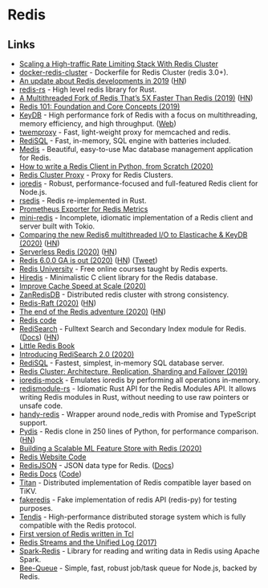 # Redis

## Links

* [Scaling a High-traffic Rate Limiting Stack With Redis Cluster](https://brandur.org/redis-cluster)
* [docker-redis-cluster](https://github.com/Grokzen/docker-redis-cluster) - Dockerfile for Redis Cluster (redis 3.0+).
* [An update about Redis developments in 2019](http://antirez.com/news/126) ([HN](https://news.ycombinator.com/item?id=19227070))
* [redis-rs](https://github.com/mitsuhiko/redis-rs) - High level redis library for Rust.
* [A Multithreaded Fork of Redis That’s 5X Faster Than Redis (2019)](https://docs.keydb.dev/blog/2019/10/07/blog-post/) ([HN](https://news.ycombinator.com/item?id=21182627))
* [Redis 101: Foundation and Core Concepts (2019)](https://dev.to/mohammadhasham/redis-101-foundation-and-core-concepts-1cg6)
* [KeyDB](https://github.com/JohnSully/KeyDB) - High performance fork of Redis with a focus on multithreading, memory efficiency, and high throughput. ([Web](https://keydb.dev/index.html))
* [twemproxy](https://github.com/twitter/twemproxy) - Fast, light-weight proxy for memcached and redis.
* [RediSQL](https://github.com/RedBeardLab/rediSQL) - Fast, in-memory, SQL engine with batteries included.
* [Medis](https://github.com/luin/medis) - Beautiful, easy-to-use Mac database management application for Redis.
* [How to write a Redis Client in Python, from Scratch (2020)](https://www.youtube.com/watch?v=C5KkQUKhc\_4)
* [Redis Cluster Proxy](https://github.com/artix75/redis-cluster-proxy) - Proxy for Redis Clusters.
* [ioredis](https://github.com/luin/ioredis) - Robust, performance-focused and full-featured Redis client for Node.js.
* [rsedis](https://github.com/seppo0010/rsedis) - Redis re-implemented in Rust.
* [Prometheus Exporter for Redis Metrics](https://github.com/oliver006/redis_exporter)
* [mini-redis](https://github.com/tokio-rs/mini-redis) - Incomplete, idiomatic implementation of a Redis client and server built with Tokio.
* [Comparing the new Redis6 multithreaded I/O to Elasticache & KeyDB (2020)](https://docs.keydb.dev/blog/2020/04/15/blog-post/) ([HN](https://news.ycombinator.com/item?id=22879347))
* [Serverless Redis (2020)](https://medium.com/lambda-store/serverless-redis-is-here-34c2fa335f24) ([HN](https://news.ycombinator.com/item?id=22957091))
* [Redis 6.0.0 GA is out (2020)](http://antirez.com/news/132) ([HN](https://news.ycombinator.com/item?id=23030685)) ([Tweet](https://twitter.com/antirez/status/1255856794712367105))
* [Redis University](https://university.redislabs.com) - Free online courses taught by Redis experts.
* [Hiredis](https://github.com/redis/hiredis) - Minimalistic C client library for the Redis database.
* [Improve Cache Speed at Scale (2020)](https://www.youtube.com/watch?v=mPg20ykAFU4)
* [ZanRedisDB](https://github.com/youzan/ZanRedisDB) - Distributed redis cluster with strong consistency.
* [Redis-Raft (2020)](https://jepsen.io/analyses/redis-raft-1b3fbf6) ([HN](https://news.ycombinator.com/item?id=23615790))
* [The end of the Redis adventure (2020)](http://antirez.com/news/133) ([HN](https://news.ycombinator.com/item?id=23689549))
* [Redis code](https://github.com/redis-io/redis)
* [RediSearch](https://github.com/RediSearch/RediSearch/) - Fulltext Search and Secondary Index module for Redis. ([Docs](https://oss.redislabs.com/redisearch/)) ([HN](https://news.ycombinator.com/item?id=23777460))
* [Little Redis Book](https://github.com/karlseguin/the-little-redis-book/blob/master/en/redis.md)
* [Introducing RediSearch 2.0 (2020)](https://redislabs.com/blog/introducing-redisearch-2-0/)
* [RediSQL](https://redisql.com) - Fastest, simplest, in-memory SQL database server.
* [Redis Cluster: Architecture, Replication, Sharding and Failover (2019)](https://medium.com/opstree-technology/redis-cluster-architecture-replication-sharding-and-failover-86871e783ac0)
* [ioredis-mock](https://github.com/stipsan/ioredis-mock) - Emulates ioredis by performing all operations in-memory.
* [redismodule-rs](https://github.com/RedisLabsModules/redismodule-rs) - Idiomatic Rust API for the Redis Modules API. It allows writing Redis modules in Rust, without needing to use raw pointers or unsafe code.
* [handy-redis](https://github.com/mmkal/handy-redis) - Wrapper around node_redis with Promise and TypeScript support.
* [Pydis](https://github.com/boramalper/pydis) - Redis clone in 250 lines of Python, for performance comparison. ([HN](https://news.ycombinator.com/item?id=25100218))
* [Building a Scalable ML Feature Store with Redis (2020)](https://doordash.engineering/2020/11/19/building-a-gigascale-ml-feature-store-with-redis/)
* [Redis Website Code](https://github.com/redis/redis-io)
* [RedisJSON](https://github.com/RedisJSON/RedisJSON) - JSON data type for Redis. ([Docs](https://oss.redislabs.com/redisjson/))
* [Redis Docs](https://redis.io/documentation) ([Code](https://github.com/redis/redis-doc))
* [Titan](https://github.com/distributedio/titan) - Distributed implementation of Redis compatible layer based on TiKV.
* [fakeredis](https://github.com/jamesls/fakeredis) - Fake implementation of redis API (redis-py) for testing purposes.
* [Tendis](https://github.com/Tencent/Tendis) - High-performance distributed storage system which is fully compatible with the Redis protocol.
* [First version of Redis written in Tcl](https://gist.github.com/antirez/6ca04dd191bdb82aad9fb241013e88a8)
* [Redis Streams and the Unified Log (2017)](https://brandur.org/redis-streams)
* [Spark-Redis](https://github.com/RedisLabs/spark-redis) - Library for reading and writing data in Redis using Apache Spark.
* [Bee-Queue](https://github.com/bee-queue/bee-queue) - Simple, fast, robust job/task queue for Node.js, backed by Redis.
